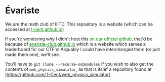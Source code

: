 # Évariste

We are the math club of IIITD. This repository is a website (which can be accessed at <a href=t-cent.github.io style=color:green>t-cent.github.io</a>)

If you're wondering why I didn't host this <a href=https://github.com/evariste-club style=color:green> on our official github</a>, that'd be because of <a href=https://github.com/evariste-club/evariste-club.github.io style=color:green>evariste-club.github.io</a> which is a website which serves a leaderboard for our CTF's! Arguably I could have interchanged them (or just made them one), we'll see.

You'll have to `git clone --recurse-submodules` if you wish to also get the contents of `web_physics_simulator`, as that is itslef a repository found at [https://github.com/T-Cent/web_physics_simulator].
